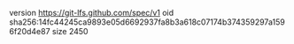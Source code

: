 version https://git-lfs.github.com/spec/v1
oid sha256:14fc44245ca9893e05d6692937fa8b3a618c07174b374359297a1596f20d4e87
size 2450
